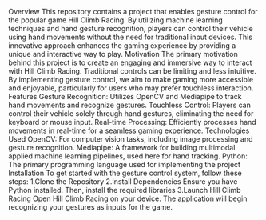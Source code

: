 Overview
This repository contains a project that enables gesture control for the popular game Hill Climb Racing. By utilizing machine learning techniques and hand gesture recognition, players can control their vehicle using hand movements without the need for traditional input devices. This innovative approach enhances the gaming experience by providing a unique and interactive way to play.
Motivation
The primary motivation behind this project is to create an engaging and immersive way to interact with Hill Climb Racing. Traditional controls can be limiting and less intuitive. By implementing gesture control, we aim to make gaming more accessible and enjoyable, particularly for users who may prefer touchless interaction.
Features
Gesture Recognition: Utilizes OpenCV and Mediapipe to track hand movements and recognize gestures.
Touchless Control: Players can control their vehicle solely through hand gestures, eliminating the need for keyboard or mouse input.
Real-time Processing: Efficiently processes hand movements in real-time for a seamless gaming experience.
Technologies Used
OpenCV: For computer vision tasks, including image processing and gesture recognition.
Mediapipe: A framework for building multimodal applied machine learning pipelines, used here for hand tracking.
Python: The primary programming language used for implementing the project
Installation
To get started with the gesture control system, follow these steps:
1.Clone the Repository
2.Install Dependencies
Ensure you have Python installed. Then, install the required libraries
3.Launch Hill Climb Racing
Open Hill Climb Racing on your device. The application will begin recognizing your gestures as inputs for the game.
